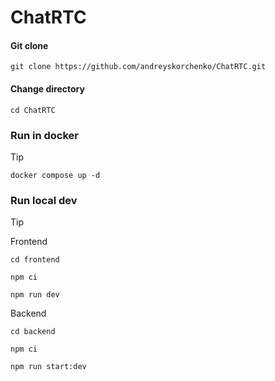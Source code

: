 # ChatRTC

#### Git clone

```
git clone https://github.com/andreyskorchenko/ChatRTC.git
```

#### Change directory

```
cd ChatRTC
```

### Run in docker
> [!TIP]
> ```
> docker compose up -d
> ```

### Run local dev
> [!TIP]
> Frontend
> ```
> cd frontend
> ```
> ```
> npm ci
> ```
> ```
> npm run dev
> ```
> Backend
> ```
> cd backend
> ```
> ```
> npm ci
> ```
> ```
> npm run start:dev
> ```
